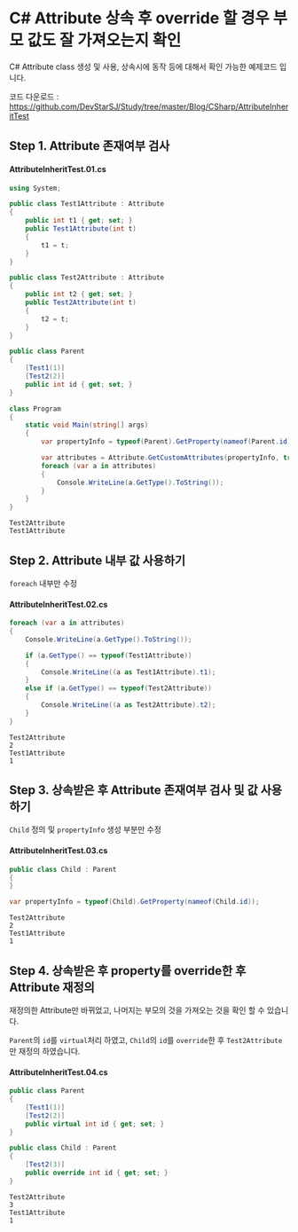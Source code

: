 # C# Attribute 상속 후 override 할 경우 부모 값도 잘 가져오는지 확인

C# Attribute class 생성 및 사용, 상속시에 동작 등에 대해서 확인 가능한 예제코드 입니다.

코드 다운로드 : <https://github.com/DevStarSJ/Study/tree/master/Blog/CSharp/AttributeInheritTest>

## Step 1. Attribute 존재여부 검사

#### AttributeInheritTest.01.cs
```C#
using System;

public class Test1Attribute : Attribute
{
    public int t1 { get; set; }
    public Test1Attribute(int t)
    {
        t1 = t;
    }
}

public class Test2Attribute : Attribute
{
    public int t2 { get; set; }
    public Test2Attribute(int t)
    {
        t2 = t;
    }
}

public class Parent
{
    [Test1(1)]
    [Test2(2)]
    public int id { get; set; }
}

class Program
{
    static void Main(string[] args)
    {
        var propertyInfo = typeof(Parent).GetProperty(nameof(Parent.id));

        var attributes = Attribute.GetCustomAttributes(propertyInfo, true);
        foreach (var a in attributes)
        {
            Console.WriteLine(a.GetType().ToString());
        }
    }
}
```

```
Test2Attribute
Test1Attribute
```

## Step 2. Attribute 내부 값 사용하기

`foreach` 내부만 수정

#### AttributeInheritTest.02.cs
```C#
foreach (var a in attributes)
{
    Console.WriteLine(a.GetType().ToString());

    if (a.GetType() == typeof(Test1Attribute))
    {
        Console.WriteLine((a as Test1Attribute).t1);
    }
    else if (a.GetType() == typeof(Test2Attribute))
    {
        Console.WriteLine((a as Test2Attribute).t2);
    }
}
```

```
Test2Attribute
2
Test1Attribute
1
```

## Step 3. 상속받은 후 Attribute 존재여부 검사 및 값 사용하기

`Child` 정의 및 `propertyInfo` 생성 부분만 수정

#### AttributeInheritTest.03.cs
```C#
public class Child : Parent
{
}

var propertyInfo = typeof(Child).GetProperty(nameof(Child.id));
```

```
Test2Attribute
2
Test1Attribute
1
```

## Step 4. 상속받은 후 property를 override한 후 Attribute 재정의

재정의한 Attribute만 바뀌었고, 나머지는 부모의 것을 가져오는 것을 확인 할 수 있습니다.

`Parent`의 `id`를 `virtual`처리 하였고, `Child`의 `id`를 `override`한 후 `Test2Attribute`만 재정의 하였습니다.

#### AttributeInheritTest.04.cs
```C#
public class Parent
{
    [Test1(1)]
    [Test2(2)]
    public virtual int id { get; set; }
}

public class Child : Parent
{
    [Test2(3)]
    public override int id { get; set; }
}
```

```
Test2Attribute
3
Test1Attribute
1
```
